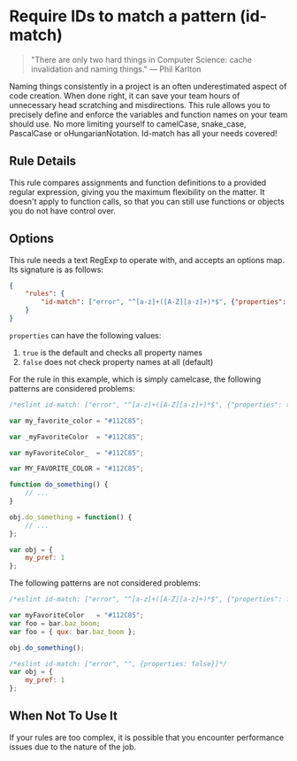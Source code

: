 # Require IDs to match a pattern (id-match)

> "There are only two hard things in Computer Science: cache invalidation and naming things." — Phil Karlton

Naming things consistently in a project is an often underestimated aspect of code creation.
When done right, it can save your team hours of unnecessary head scratching and misdirections.
This rule allows you to precisely define and enforce the variables and function names on your team should use.
No more limiting yourself to camelCase, snake_case, PascalCase or oHungarianNotation. Id-match has all your needs covered!

## Rule Details

This rule compares assignments and function definitions to a provided regular expression, giving you the maximum flexibility on the matter.
It doesn't apply to function calls, so that you can still use functions or objects you do not have control over.

## Options

This rule needs a text RegExp to operate with, and accepts an options map. Its signature is as follows:

```json
{
    "rules": {
        "id-match": ["error", "^[a-z]+([A-Z][a-z]+)*$", {"properties": false}]
    }
}
```

`properties` can have the following values:

1. `true` is the default and checks all property names
2. `false` does not check property names at all (default)

For the rule in this example, which is simply camelcase, the following patterns are considered problems:

```js
/*eslint id-match: ["error", "^[a-z]+([A-Z][a-z]+)*$", {"properties": true}]*/

var my_favorite_color = "#112C85";

var _myFavoriteColor  = "#112C85";

var myFavoriteColor_  = "#112C85";

var MY_FAVORITE_COLOR = "#112C85";

function do_something() {
    // ...
}

obj.do_something = function() {
    // ...
};

var obj = {
    my_pref: 1
};
```

The following patterns are not considered problems:

```js
/*eslint id-match: ["error", "^[a-z]+([A-Z][a-z]+)*$", {"properties": false}]*/

var myFavoriteColor   = "#112C85";
var foo = bar.baz_boom;
var foo = { qux: bar.baz_boom };

obj.do_something();

/*eslint id-match: ["error", "", {properties: false}]*/
var obj = {
    my_pref: 1
};
```

## When Not To Use It

If your rules are too complex, it is possible that you encounter performance issues due to the nature of the job.
